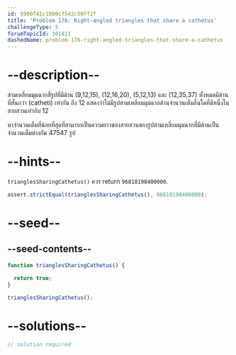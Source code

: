 ```yaml
---
id: 5900f41c1000cf542c50ff2f
title: 'Problem 176: Right-angled triangles that share a cathetus'
challengeType: 5
forumTopicId: 301811
dashedName: problem-176-right-angled-triangles-that-share-a-cathetus
---
```


# --description--

สามเหลี่ยมมุมฉากสี่รูปที่มีด้าน (9,12,15), (12,16,20), (5,12,13) ​​และ (12,35,37) ทั้งหมดมีด้านที่สั้นกว่า (catheti) เท่ากัน ถึง 12 แสดงว่าไม่มีรูปสามเหลี่ยมมุมฉากด้านจำนวนเต็มอื่นใดที่มีหนึ่งในสายสวนเท่ากับ 12

หาจำนวนเต็มที่น้อยที่สุดที่สามารถเป็นความยาวของสายสวนของรูปสามเหลี่ยมมุมฉากที่มีด้านเป็นจำนวนเต็มต่างกัน 47547 รูป

# --hints--

`trianglesSharingCathetus()` ควร return `96818198400000`.

```js
assert.strictEqual(trianglesSharingCathetus(), 96818198400000);
```

# --seed--

## --seed-contents--

```js
function trianglesSharingCathetus() {

  return true;
}

trianglesSharingCathetus();
```

# --solutions--

```js
// solution required
```
